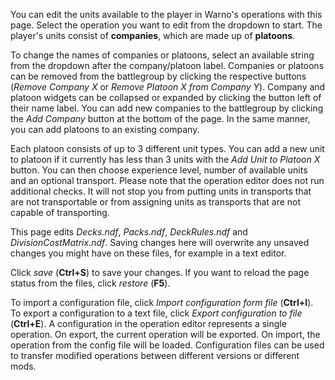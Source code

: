 You can edit the units available to the player in Warno's operations with this page. Select the operation you want to edit from the dropdown to start. The player's units consist of **companies**, which are made up of **platoons**. 

To change the names of companies or platoons, select an available string from the dropdown after the company/platoon label. Companies or platoons can be removed from the battlegroup by clicking the respective buttons (*Remove Company X* or *Remove Platoon X from Company Y*). Company and platoon widgets can be collapsed or expanded by clicking the button left of their name label. You can add new companies to the battlegroup by clicking the *Add Company* button at the bottom of the page. In the same manner, you can add platoons to an existing company.

Each platoon consists of up to 3 different unit types. You can add a new unit to platoon if it currently has less than 3 units with the *Add Unit to Platoon X* button. You can then choose experience level, number of available units and an optional transport. Please note that the operation editor does not run additional checks. It will not stop you from putting units in transports that are not transportable or from assigning units as transports that are not capable of transporting.

This page edits *Decks.ndf*, *Packs.ndf*, *DeckRules.ndf* and *DivisionCostMatrix.ndf*. Saving changes here will overwrite any unsaved changes you might have on these files, for example in a text editor.

Click *save* (**Ctrl+S**) to save your changes. If you want to reload the page status from the files, click *restore* (**F5**).

To import a configuration file, click *Import configuration form file* (**Ctrl+I**). To export a configuration to a text file, click *Export configuration to file* (**Ctrl+E**). A configuration in the operation editor represents a single operation. On export, the current operation will be exported. On import, the operation from the config file will be loaded. Configuration files can be used to transfer modified operations between different versions or different mods.